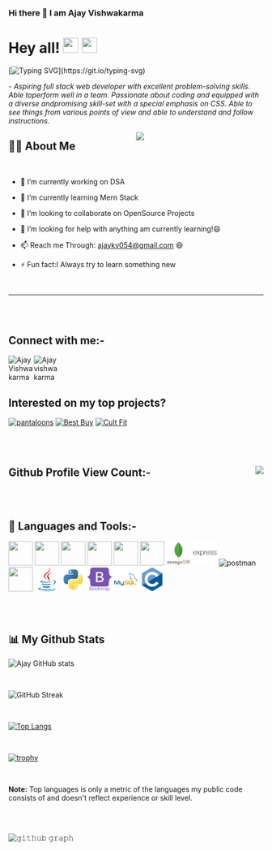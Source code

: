 ### Hi there 👋 I am Ajay Vishwakarma

# Hey all! <img src= "https://media2.giphy.com/media/Lm5hxmmI6ucOQGfjKj/giphy.gif?cid=6c09b952o9xti0m387z597k2xqipch3qmqjydym98oef87ve&rid=giphy.gif&ct=s" width= "30" height= "30"> <img src= "https://media.tenor.com/images/2adfe94e69139f3e22623b61d375a7a7/tenor.gif" width= "30" height= "30">

 
 [![Typing SVG](https://readme-typing-svg.herokuapp.com?font=Architects+Daughter&color=22EBF7&size=25&center=false&lines=hey!+its+Ajay;Full+stack+web+developer...)](https://git.io/typing-svg)
 
 <p>- <i>Aspiring full stack web developer with excellent problem-solving skills. Able toperform well in a team. Passionate about coding and equipped with a diverse andpromising skill-set with a special emphasis on CSS. Able to see things from various points of view and able to understand and follow instructions.</i></p>

 

<img src="https://camo.githubusercontent.com/992babdffd8c74a1502de375fbdf7e4d54773242/68747470733a2f2f6d656469612e67697068792e636f6d2f6d656469612f53576f536b4e36447854737a71494b4571762f67697068792e676966" align="right" width="50%" />


## 🙋‍♂️ About Me


</br>

- 🔭 I’m currently working on DSA

- 🌱 I’m currently learning Mern Stack

- 👯 I’m looking to collaborate on OpenSource Projects

- 🤔 I’m looking for help with anything am currently learning!😄 

- 📫 Reach me Through: ajaykv054@gmail.com 😄

- ⚡ Fun fact:I Always try to learn something new 



</br>
<hr>
</br>
</br>

## Connect with me:-
<p align="left">

<a href="https://twitter.com/ajay_k_vishwa">
  <img align="left" alt="Ajay Vishwakarma" | Twitter" width="50px" src="https://cdn.jsdelivr.net/npm/simple-icons@v3/icons/twitter.svg" />
</a>
 
<a href="https://www.linkedin.com/in/ajay-vishwakarma-57a20a217/">
  <img align="left" alt="Ajay vishwakarma" width="50px" src="https://cdn.jsdelivr.net/npm/simple-icons@v3/icons/linkedin.svg" />
</a>




<br />
<br />
<br />                                                                                                                     

## Interested on my top projects?

<p>
<a href="https://levi-s-in.vercel.app" target="blank"><img src="https://encrypted-tbn0.gstatic.com/images?q=tbn:ANd9GcQ1ZhahsN2kCuQ2K9yX4lneKX2sJCymKH8fDg&usqp=CAU" alt="pantaloons" width="150px" height="50px"/></a>
<a href="https://competent-bardeen-b9ae59.netlify.app/" target="blank"><img src="https://in.sugarcosmetics.com/Footer_sugar_icon.png" alt="Best Buy" width="150px" height="50px" /></a>
<a href="https://leviwithbackend.herokuapp.com" target="blank"><img src="https://encrypted-tbn0.gstatic.com/imagesq=tbn:ANd9GcQ1ZhahsN2kCuQ2K9yX4lneKX2sJCymKH8fDg&usqp=CAU" alt="Cult Fit"  width="150px" height="50px" /></a>
</p>

</br>
</br>

## Github Profile View Count:- <img align="right" src="https://profile-counter.glitch.me/Coolasid/count.svg" />

</br>
</br>


## 🚀 Languages and Tools:-

<p align="left"> 
   <img src="https://img.icons8.com/color/48/000000/html-5.png" width="48" height="48" margin-left="20px"/>  
   <img src="https://img.icons8.com/color/48/000000/css3.png" width="48" height="48" margin-left="20px"/>
   <img src="https://img.icons8.com/color/48/000000/javascript.png" width="48" height="48" margin-left="20px"/>
   <img src="https://img.icons8.com/color/48/000000/react-native.png" width="48" height="48" margin-left="20px"/>  
   <img src="https://img.icons8.com/color/48/000000/redux.png" width="48" height="48" margin-left="20px"/> 
   <img src="https://img.icons8.com/color/48/000000/nodejs.png" width="48" height="48" margin-left="20px"/>
   <img src="https://raw.githubusercontent.com/devicons/devicon/master/icons/mongodb/mongodb-original-wordmark.svg" alt="mongodb" width="48" height="48" margin-left="20px"/>
   <img src="https://raw.githubusercontent.com/devicons/devicon/master/icons/express/express-original-wordmark.svg" alt="express" width="48" height="48" margin-left="20px"/> 
   <img src="https://www.vectorlogo.zone/logos/getpostman/getpostman-icon.svg" alt="postman" width="48" height="48" margin-left="20px"/> 
   <img src="https://img.icons8.com/color/48/000000/git.png" width="48" height="48" margin-left="20px"/> 
   <img src="https://raw.githubusercontent.com/devicons/devicon/master/icons/java/java-original.svg" width="48" height="48" margin-left="20px"/> 
   <img src="https://raw.githubusercontent.com/devicons/devicon/master/icons/python/python-original.svg" width="48" height="48" margin-left="20px"/>                                <img src="https://raw.githubusercontent.com/devicons/devicon/master/icons/bootstrap/bootstrap-plain-wordmark.svg" width="48" height="48" margin-left="20px"/>                    <img src="https://raw.githubusercontent.com/devicons/devicon/master/icons/mysql/mysql-original-wordmark.svg" width="48" height="48" margin-left="20px"/>                 
   <img src="https://raw.githubusercontent.com/devicons/devicon/master/icons/c/c-original.svg" width="48" height="48" margin-left="20px"/>  
     
</p>

</br>
</br>

## 📊 My Github Stats

![Ajay GitHub stats](https://github-readme-stats.vercel.app/api?username=Ajaykvishwakarma&show_icons=true&theme=radical) 

</br>


![GitHub Streak](https://github-readme-streak-stats.herokuapp.com/?user=Ajaykvishwakarma&theme=radical) 

</br>

[![Top Langs](https://github-readme-stats.vercel.app/api/top-langs/?username=Ajaykvishwakarma&layout=compact&text_color=daf7dc&bg_color=151515)](https://github.com/Ajaykvishwakarma/github-readme-stats)

</br>

[![trophy](https://github-profile-trophy.vercel.app/?username=Ajaykvishwakarma)](https://github.com/ryo-ma/github-profile-trophy)

</br>


<b>Note:</b> Top languages is only a metric of the languages my public code consists of and doesn't reflect experience or skill level.


<br/>
<br/>

![𝚐𝚒𝚝𝚑𝚞𝚋 𝚐𝚛𝚊𝚙𝚑](https://activity-graph.herokuapp.com/graph?username=Ajaykvishwakarma&theme=gruvbox&hide_border=true&area=true)
<br/>
<br/>



</p>


